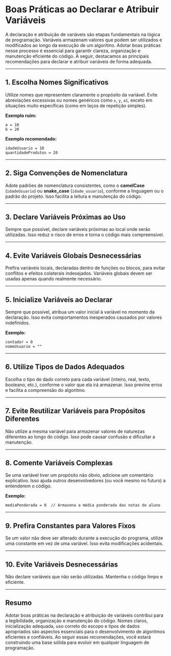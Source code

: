 # Boas Práticas ao Declarar e Atribuir Variáveis

A declaração e atribuição de variáveis são etapas fundamentais na lógica de programação. Variáveis armazenam valores que podem ser utilizados e modificados ao longo da execução de um algoritmo. Adotar boas práticas nesse processo é essencial para garantir clareza, organização e manutenção eficiente do código. A seguir, destacamos as principais recomendações para declarar e atribuir variáveis de forma adequada.

---

## 1. **Escolha Nomes Significativos**

Utilize nomes que representem claramente o propósito da variável. Evite abreviações excessivas ou nomes genéricos como `x`, `y`, `a1`, exceto em situações muito específicas (como em laços de repetição simples).

**Exemplo ruim:**
```pseudo
a = 10
b = 20
```

**Exemplo recomendado:**
```pseudo
idadeUsuario = 10
quantidadeProdutos = 20
```

---

## 2. **Siga Convenções de Nomenclatura**

Adote padrões de nomenclatura consistentes, como o **camelCase** (`idadeUsuario`) ou **snake_case** (`idade_usuario`), conforme a linguagem ou o padrão do projeto. Isso facilita a leitura e manutenção do código.

---

## 3. **Declare Variáveis Próximas ao Uso**

Sempre que possível, declare variáveis próximas ao local onde serão utilizadas. Isso reduz o risco de erros e torna o código mais compreensível.

---

## 4. **Evite Variáveis Globais Desnecessárias**

Prefira variáveis locais, declaradas dentro de funções ou blocos, para evitar conflitos e efeitos colaterais indesejados. Variáveis globais devem ser usadas apenas quando realmente necessário.

---

## 5. **Inicialize Variáveis ao Declarar**

Sempre que possível, atribua um valor inicial à variável no momento da declaração. Isso evita comportamentos inesperados causados por valores indefinidos.

**Exemplo:**
```pseudo
contador = 0
nomeUsuario = ""
```

---

## 6. **Utilize Tipos de Dados Adequados**

Escolha o tipo de dado correto para cada variável (inteiro, real, texto, booleano, etc.), conforme o valor que ela irá armazenar. Isso previne erros e facilita a compreensão do algoritmo.

---

## 7. **Evite Reutilizar Variáveis para Propósitos Diferentes**

Não utilize a mesma variável para armazenar valores de naturezas diferentes ao longo do código. Isso pode causar confusão e dificultar a manutenção.

---

## 8. **Comente Variáveis Complexas**

Se uma variável tiver um propósito não óbvio, adicione um comentário explicativo. Isso ajuda outros desenvolvedores (ou você mesmo no futuro) a entenderem o código.

**Exemplo:**
```pseudo
mediaPonderada = 0  // Armazena a média ponderada das notas do aluno
```

---

## 9. **Prefira Constantes para Valores Fixos**

Se um valor não deve ser alterado durante a execução do programa, utilize uma constante em vez de uma variável. Isso evita modificações acidentais.

---

## 10. **Evite Variáveis Desnecessárias**

Não declare variáveis que não serão utilizadas. Mantenha o código limpo e eficiente.

---

## **Resumo**

Adotar boas práticas na declaração e atribuição de variáveis contribui para a legibilidade, organização e manutenção do código. Nomes claros, inicialização adequada, uso correto do escopo e tipos de dados apropriados são aspectos essenciais para o desenvolvimento de algoritmos eficientes e confiáveis. Ao seguir essas recomendações, você estará construindo uma base sólida para evoluir em qualquer linguagem de programação.